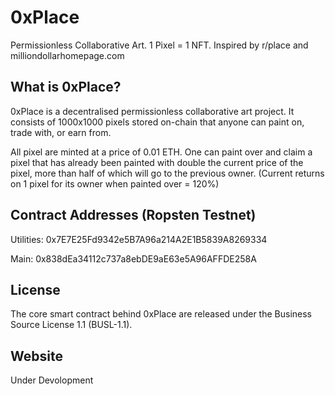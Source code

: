 # 0xPlace

Permissionless Collaborative Art. 1 Pixel = 1 NFT. Inspired by r/place and milliondollarhomepage.com

## What is 0xPlace?

0xPlace is a decentralised permissionless collaborative art project. It consists of 1000x1000 pixels stored on-chain that anyone can paint on, trade with, or earn from.

All pixel are minted at a price of 0.01 ETH.
One can paint over and claim a pixel that has already been painted with double the current price of the pixel, more than half of which will go to the previous owner. 
(Current returns on 1 pixel for its owner when painted over = 120%)

## Contract Addresses (Ropsten Testnet)

Utilities: 0x7E7E25Fd9342e5B7A96a214A2E1B5839A8269334

Main: 0x838dEa34112c737a8ebDE9aE63e5A96AFFDE258A

## License

The core smart contract behind 0xPlace are released under the Business Source License 1.1 (BUSL-1.1).

## Website

Under Devolopment
